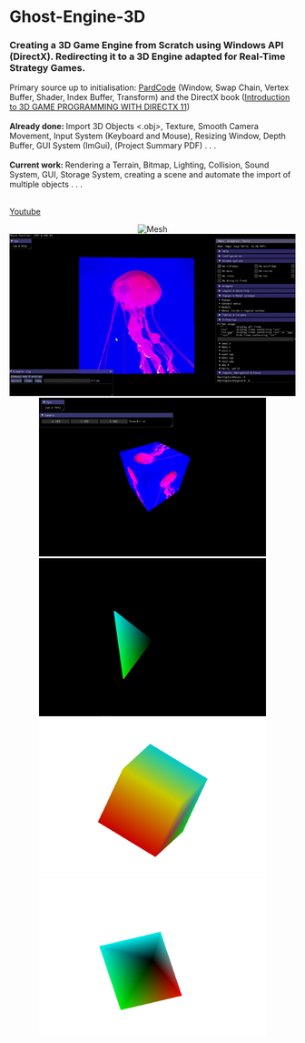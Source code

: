 # Ghost-Engine-3D

### Creating a 3D Game Engine from Scratch using Windows API (DirectX). Redirecting it to a 3D Engine adapted for Real-Time Strategy Games.

Primary source up to initialisation: [PardCode](https://github.com/PardCode) (Window, Swap Chain, Vertex Buffer, Shader, Index Buffer, Transform) and the DirectX book ([Introduction to 3D GAME PROGRAMMING WITH DIRECTX 11](https://files.xray-engine.org/boox/3d_game_programming_with_DirectX11.pdf))
<br>
<br> 
<b>Already done: </b> Import 3D Objects <.obj>, Texture, Smooth Camera Movement, Input System (Keyboard and Mouse), Resizing Window, Depth Buffer, GUI System (ImGui), (Project Summary PDF) . . .
<br>
<br>
<b>Current work: </b>Rendering a Terrain, Bitmap, Lighting, Collision, Sound System, GUI, Storage System,  creating a scene and automate the import of multiple objects . . . 
<br>
<br>

[Youtube](https://www.youtube.com/watch?v=ZwqW2sLskIs)

<p align="center">
  <img src="/Media/Ghost_Engine_3D_Mesh.gif" width = "802" alt="Mesh">
  <img src="/Media/Ghost_Engine_3D_GUI.gif" width="802" alt="GUI">
  <img src="/Media/Cube_GUI.PNG" width="400" alt="Cube_Texture">
  <img src="/Media/Pyramid_1.PNG" width="400" alt="Pyramid_1">
  <img src="/Media/Cube_4.PNG" width="400" alt="Cube_4">
  <img src="/Media/Pyramid_2.PNG" width="400" alt="Pyramid2">
</p>
